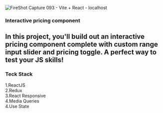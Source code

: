 ![FireShot Capture 093 - Vite + React - localhost](https://github.com/ViNu-23/InteractivePricingComponent/assets/59360964/2ac6561b-d988-4e5b-8465-1b04135fcadc)

### Interactive pricing component
## In this project, you'll build out an interactive pricing component complete with custom range input slider and pricing toggle. A perfect way to test your JS skills!

### Teck Stack
1.ReactJS<br>
2.Redux<br>
3.React Responsive<br>
4.Media Queries<br>
4.Use State

